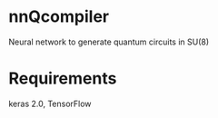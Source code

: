# nnQcompiler
Neural network to generate quantum circuits in SU(8)

# Requirements
keras 2.0, TensorFlow
